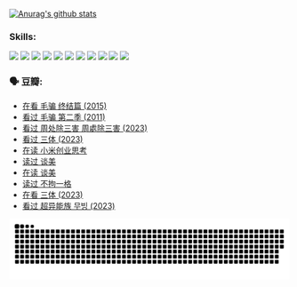 
[![Anurag's github stats](https://github-readme-stats.vercel.app/api?username=w940853815)](https://github.com/anuraghazra/github-readme-stats)

### Skills:

<code><img height="32" src="https://cdn.jsdelivr.net/npm/simple-icons@v5/icons/python.svg"></code>
<code><img height="32" src="https://cdn.jsdelivr.net/npm/simple-icons@v5/icons/javascript.svg"></code>
<code><img height="32" src="https://cdn.jsdelivr.net/npm/simple-icons@v5/icons/django.svg"></code>
<code><img height="32" src="https://cdn.jsdelivr.net/npm/simple-icons@v5/icons/flask.svg"></code>
<code><img height="32" src="https://cdn.jsdelivr.net/npm/simple-icons@v5/icons/vuetify.svg"></code>
<code><img height="32" src="https://cdn.jsdelivr.net/npm/simple-icons@v5/icons/git.svg"></code>
<code><img height="32" src="https://cdn.jsdelivr.net/npm/simple-icons@v5/icons/docker.svg"></code>
<code><img height="32" src="https://cdn.jsdelivr.net/npm/simple-icons@v5/icons/postgresql.svg"></code>
<code><img height="32" src="https://cdn.jsdelivr.net/npm/simple-icons@v5/icons/elasticsearch.svg"></code>
<code><img height="32" src="https://cdn.jsdelivr.net/npm/simple-icons@v5/icons/macos.svg"></code>
<code><img height="32" src="https://cdn.jsdelivr.net/npm/simple-icons@v5/icons/linux.svg"></code>

### 🗣 豆瓣:

<!-- DOUBAN-ACTIVITIES:START -->
- [在看 毛骗 终结篇‎ (2015)](https://www.douban.com/people/136069238/status/4581971924/?_i=14061772)
- [看过 毛骗 第二季‎ (2011)](https://www.douban.com/people/136069238/status/4581971810/?_i=14061772)
- [看过 周处除三害 周處除三害‎ (2023)](https://www.douban.com/people/136069238/status/4575646701/?_i=14061772)
- [看过 三体‎ (2023)](https://www.douban.com/people/136069238/status/4574263039/?_i=14061772)
- [在读 小米创业思考](https://www.douban.com/people/136069238/status/4572047905/?_i=14061772)
- [读过 谈美](https://www.douban.com/people/136069238/status/4572047629/?_i=14061772)
- [在读 谈美](https://www.douban.com/people/136069238/status/4560861771/?_i=14061772)
- [读过 不拘一格](https://www.douban.com/people/136069238/status/4560861445/?_i=14061772)
- [在看 三体‎ (2023)](https://www.douban.com/people/136069238/status/4558185093/?_i=14061772)
- [看过 超异能族 무빙‎ (2023)](https://www.douban.com/people/136069238/status/4556824186/?_i=14061772)
<!-- DOUBAN-ACTIVITIES:END -->


![Snake animation](https://raw.githubusercontent.com/w940853815/w940853815/output/github-contribution-grid-snake.svg)

<!--
**w940853815/w940853815** is a ✨ _special_ ✨ repository because its `README.md` (this file) appears on your GitHub profile.

Here are some ideas to get you started:

- 🔭 I’m currently working on ...
- 🌱 I’m currently learning ...
- 👯 I’m looking to collaborate on ...
- 🤔 I’m looking for help with ...
- 💬 Ask me about ...
- 📫 How to reach me: ...
- 😄 Pronouns: ...
- ⚡ Fun fact: ...
-->
